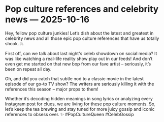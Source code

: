 # Pop culture references and celebrity news — 2025-10-16

Hey, fellow pop culture junkies! Let’s dish about the latest and greatest in celebrity news and all those epic pop culture references that have us totally shook. 💥

First off, can we talk about last night's celeb showdown on social media? It was like watching a real-life reality show play out in our feeds! And don’t even get me started on that new bop from our fave artist – seriously, it’s been on repeat all day.

Oh, and did you catch that subtle nod to a classic movie in the latest episode of our go-to TV show? The writers are seriously killing it with the references this season – major props to them!

Whether it’s decoding hidden meanings in song lyrics or analyzing every Instagram post for clues, we are living for these pop culture moments. So, let’s keep the tea brewing and stay tuned for more juicy gossip and iconic references to obsess over. ✨ #PopCultureQueen #CelebGossip